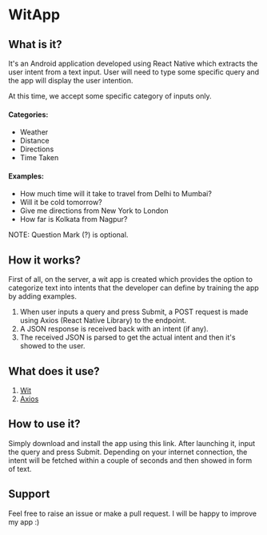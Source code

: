 # WitApp

## What is it?

It's an Android application developed using React Native which extracts the user intent from a text input. User will need to type some specific query and the app will display the user intention.

At this time, we accept some specific category of inputs only.

#### Categories:

* Weather
* Distance
* Directions
* Time Taken

#### Examples:

* How much time will it take to travel from Delhi to Mumbai?
* Will it be cold tomorrow?
* Give me directions from New York to London
* How far is Kolkata from Nagpur?

NOTE: Question Mark (?) is optional.

## How it works?

First of all, on the server, a wit app is created which provides the option to categorize text into intents that the developer can define by training the app by adding examples. 

1. When user inputs a query and press Submit, a POST request is made using Axios (React Native Library) to the endpoint.
2. A JSON response is received back with an intent (if any).
3. The received JSON is parsed to get the actual intent and then it's showed to the user.

## What does it use?

1. [Wit](https://wit.ai/docs/recipes#categorize-the-user-intent)
2. [Axios](https://www.npmjs.com/package/react-native-axios)

## How to use it?

Simply download and install the app using this link. After launching it, input the query and press Submit. Depending on your internet connection, the intent will be fetched within a couple of seconds and then showed in form of text.

## Support

Feel free to raise an issue or make a pull request. I will be happy to improve my app :)
